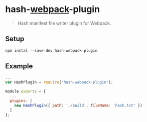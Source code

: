 # hash-[webpack](http://webpack.github.io)-plugin

> Hash manifest file writer plugin for Webpack.

## Setup

```js
npm instal --save-dev hash-webpack-plugin
```

## Example

```js
...
var HashPlugin = require('hash-webpack-plugin');

module.exports = {
  ...
  plugins: [
    new HashPlugin({ path: './build', fileName: 'hash.txt' })
  ]
};
```
